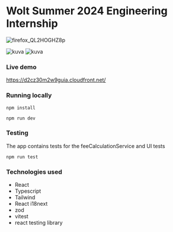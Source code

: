 # Wolt Summer 2024 Engineering Internship

![firefox_QL2HOGHZ8p](https://github.com/tommi-miettinen/wolt/assets/63008431/1c44646c-94b3-49ff-825a-8255328ffdfb)

![kuva](https://github.com/tommi-miettinen/wolt/assets/63008431/9d191a61-257f-492c-a2ed-91f4b781db31) ![kuva](https://github.com/tommi-miettinen/wolt/assets/63008431/ce5f5955-07b8-496b-b867-446468f4d828)


### Live demo
https://d2cz30m2w9guia.cloudfront.net/

### Running locally
```
npm install
```
```
npm run dev
```

### Testing
The app contains tests for the feeCalculationService and UI tests
```
npm run test
```

### Technologies used
- React
- Typescript
- Tailwind
- React i18next
- zod
- vitest
- react testing library






